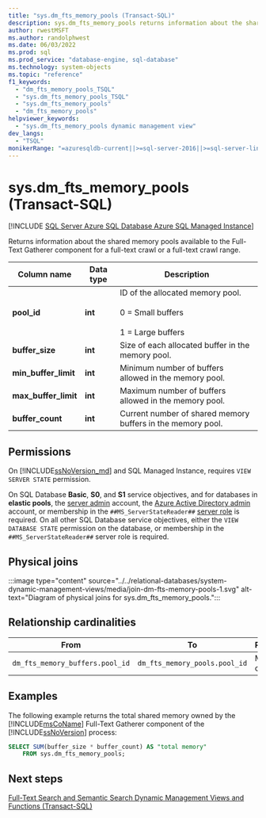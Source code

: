 ```yaml
---
title: "sys.dm_fts_memory_pools (Transact-SQL)"
description: sys.dm_fts_memory_pools returns information about the shared memory pools available to the Full-Text Gatherer component for a full-text crawl or a full-text crawl range.
author: rwestMSFT
ms.author: randolphwest
ms.date: 06/03/2022
ms.prod: sql
ms.prod_service: "database-engine, sql-database"
ms.technology: system-objects
ms.topic: "reference"
f1_keywords:
  - "dm_fts_memory_pools_TSQL"
  - "sys.dm_fts_memory_pools_TSQL"
  - "sys.dm_fts_memory_pools"
  - "dm_fts_memory_pools"
helpviewer_keywords:
  - "sys.dm_fts_memory_pools dynamic management view"
dev_langs:
  - "TSQL"
monikerRange: "=azuresqldb-current||>=sql-server-2016||>=sql-server-linux-2017||=azuresqldb-mi-current"
---
```

# sys.dm_fts_memory_pools (Transact-SQL)
[!INCLUDE [SQL Server Azure SQL Database Azure SQL Managed Instance](../../includes/applies-to-version/sql-asdb-asdbmi.md)]

  Returns information about the shared memory pools available to the Full-Text Gatherer component for a full-text crawl or a full-text crawl range.  
   
|Column name|Data type|Description|  
|-----------------|---------------|-----------------|  
|**pool_id**|**int**|ID of the allocated memory pool.<br /><br /> 0 = Small buffers<br /><br /> 1 = Large buffers|  
|**buffer_size**|**int**|Size of each allocated buffer in the memory pool.|  
|**min_buffer_limit**|**int**|Minimum number of buffers allowed in the memory pool.|  
|**max_buffer_limit**|**int**|Maximum number of buffers allowed in the memory pool.|  
|**buffer_count**|**int**|Current number of shared memory buffers in the memory pool.|  
  
## Permissions  

On [!INCLUDE[ssNoVersion_md](../../includes/ssnoversion-md.md)] and SQL Managed Instance, requires `VIEW SERVER STATE` permission.

On SQL Database **Basic**, **S0**, and **S1** service objectives, and for databases in **elastic pools**, the [server admin](/azure/azure-sql/database/logins-create-manage#existing-logins-and-user-accounts-after-creating-a-new-database) account, the [Azure Active Directory admin](/azure/azure-sql/database/authentication-aad-overview#administrator-structure) account, or membership in the `##MS_ServerStateReader##` [server role](/azure/azure-sql/database/security-server-roles) is required. On all other SQL Database service objectives, either the `VIEW DATABASE STATE` permission on the database, or membership in the `##MS_ServerStateReader##` server role is required.   
 
## Physical joins  
 
:::image type="content" source="../../relational-databases/system-dynamic-management-views/media/join-dm-fts-memory-pools-1.svg" alt-text="Diagram of physical joins for sys.dm_fts_memory_pools.":::
  
  
## Relationship cardinalities  
  
|From|To|Relationship|  
|----------|--------|------------------|  
|`dm_fts_memory_buffers.pool_id`|`dm_fts_memory_pools.pool_id`|Many-to-one|  
  
## Examples  
 The following example returns the total shared memory owned by the [!INCLUDE[msCoName](../../includes/msconame-md.md)] Full-Text Gatherer component of the [!INCLUDE[ssNoVersion](../../includes/ssnoversion-md.md)] process:  
  
```sql
SELECT SUM(buffer_size * buffer_count) AS "total memory"   
    FROM sys.dm_fts_memory_pools;  
```  
  
## Next steps
 [Full-Text Search and Semantic Search Dynamic Management Views and Functions &#40;Transact-SQL&#41;](../../relational-databases/system-dynamic-management-views/full-text-and-semantic-search-dynamic-management-views-functions.md)  
  
